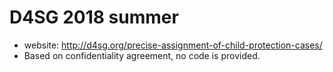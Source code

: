 # D4SG 2018 summer


* website: http://d4sg.org/precise-assignment-of-child-protection-cases/
* Based on confidentiality agreement, no code is provided.
